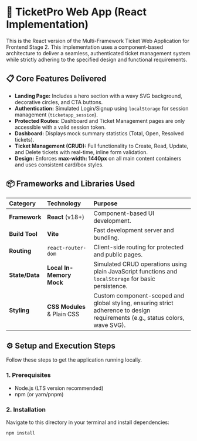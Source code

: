 # 🚀 TicketPro Web App (React Implementation)

This is the React version of the Multi-Framework Ticket Web Application for Frontend Stage 2. This implementation uses a component-based architecture to deliver a seamless, authenticated ticket management system while strictly adhering to the specified design and functional requirements.

## :clipboard: Core Features Delivered

- **Landing Page:** Includes a hero section with a wavy SVG background, decorative circles, and CTA buttons.
- **Authentication:** Simulated Login/Signup using `localStorage` for session management (`ticketapp_session`).
- **Protected Routes:** Dashboard and Ticket Management pages are only accessible with a valid session token.
- **Dashboard:** Displays mock summary statistics (Total, Open, Resolved tickets).
- **Ticket Management (CRUD):** Full functionality to Create, Read, Update, and Delete tickets with real-time, inline form validation.
- **Design:** Enforces **max-width: 1440px** on all main content containers and uses consistent card/box styles.

## :package: Frameworks and Libraries Used

| Category       | Technology                  | Purpose                                                                                                                       |
| :------------- | :-------------------------- | :---------------------------------------------------------------------------------------------------------------------------- |
| **Framework**  | **React** (v18+)            | Component-based UI development.                                                                                               |
| **Build Tool** | **Vite**                    | Fast development server and bundling.                                                                                         |
| **Routing**    | `react-router-dom`          | Client-side routing for protected and public pages.                                                                           |
| **State/Data** | **Local In-Memory Mock**    | Simulated CRUD operations using plain JavaScript functions and `localStorage` for basic persistence.                          |
| **Styling**    | **CSS Modules** & Plain CSS | Custom component-scoped and global styling, ensuring strict adherence to design requirements (e.g., status colors, wave SVG). |

## :gear: Setup and Execution Steps

Follow these steps to get the application running locally.

### 1. Prerequisites

- Node.js (LTS version recommended)
- npm (or yarn/pnpm)

### 2. Installation

Navigate to this directory in your terminal and install dependencies:

```bash
npm install
```
